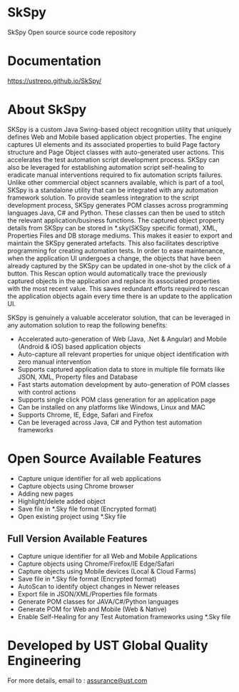 # SkSpy
SkSpy Open source source code repository 

# Documentation 
https://ustrepo.github.io/SkSpy/

# About SkSpy

SKSpy is a custom Java Swing-based object recognition utility that uniquely defines Web and Mobile based application object properties. The engine captures UI elements and its associated properties to build Page factory structure and Page Object classes with auto-generated user actions. This accelerates the test automation script development process. SKSpy can also be leveraged for establishing automation script self-healing to eradicate manual interventions required to fix automation scripts failures. Unlike other commercial object scanners available, which is part of a tool, SKSpy is a standalone utility that can be integrated with any automation framework solution. To provide seamless integration to the script development process, SKSpy generates POM classes across programming languages Java, C# and Python. These classes can then be used to stitch the relevant application/business functions. The captured object property details from SKSpy can be stored in *.sky(SKSpy specific format), XML, Properties Files and DB storage mediums. This makes it easier to export and maintain the SKSpy generated artefacts. This also facilitates descriptive programming for creating automation tests. In order to ease maintenance, when the application UI undergoes a change, the objects that have been already captured by the SKSpy can be updated in one-shot by the click of a button. This Rescan option would automatically trace the previously captured objects in the application and replace its associated properties with the most recent value. This saves redundant efforts required to rescan the application objects again every time there is an update to the application UI.
  
SKSpy is genuinely a valuable accelerator solution, that can be leveraged in any automation solution to reap the following benefits:

- Accelerated auto-generation of Web (Java, .Net & Angular) and Mobile (Android & iOS) based application objects
- Auto-capture all relevant properties for unique object identification with zero manual intervention
- Supports captured application data to store in multiple file formats like JSON, XML, Property files and Database
- Fast starts automation development by auto-generation of POM classes with control actions
- Supports single click POM class generation for an application page
- Can be installed on any platforms like Windows, Linux and MAC
- Supports Chrome, IE, Edge, Safari and Firefox
- Can be leveraged across Java, C# and Python test automation frameworks

# Open Source Available Features
- Capture unique identifier for all web applications
- Capture objects using Chrome browser
- Adding new pages
- Highlight/delete added object
- Save file in *.Sky file format (Encrypted format)
- Open existing project using *.Sky file

## Full Version Available Features
- Capture unique identifier for all Web and Mobile Applications
- Capture objects using Chrome/Firefox/IE Edge/Safari
- Capture objects using Mobile devices (Local & Cloud Farms)
- Save file in *.Sky file format (Encrypted format)
- AutoScan to identify object changes in Newer releases 
- Export file in JSON/XML/Properties file formats 
- Generate POM classes for JAVA/C#/Python languages
- Generate POM for Web and Mobile (Web & Native) 
- Enable Self-Healing for any Test Automation frameworks using *.Sky file

# Developed by UST Global Quality Engineering 
For more details, email to : assurance@ust.com

